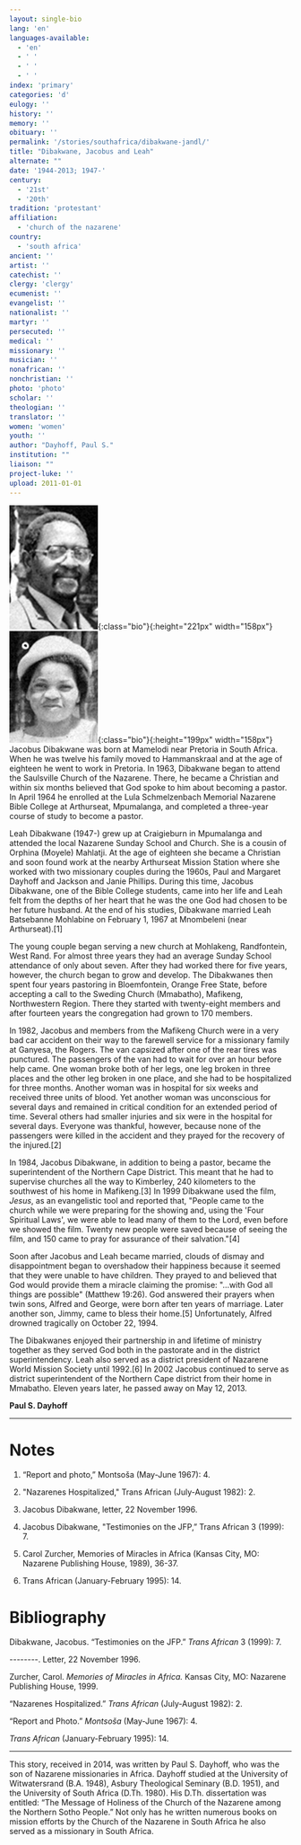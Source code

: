 ```yaml
---
layout: single-bio
lang: 'en'
languages-available:
  - 'en'
  - ' '
  - ' '
  - ' '
index: 'primary'
categories: 'd'
eulogy: ''
history: ''
memory: ''
obituary: ''
permalink: '/stories/southafrica/dibakwane-jandl/'
title: "Dibakwane, Jacobus and Leah"
alternate: ""
date: '1944-2013; 1947-'
century:
  - '21st'
  - '20th'
tradition: 'protestant'
affiliation:
  - 'church of the nazarene'
country:
  - 'south africa'
ancient: ''
artist: ''
catechist: ''
clergy: 'clergy'
ecumenist: ''
evangelist: ''
nationalist: ''
martyr: ''
persecuted: ''
medical: ''
missionary: ''
musician: ''
nonafrican: ''
nonchristian: ''
photo: 'photo'
scholar: ''
theologian: ''
translator: ''
women: 'women'
youth: ''
author: "Dayhoff, Paul S."
institution: ""
liaison: ""
project-luke: ''
upload: 2011-01-01
---
```


![Jacobus Dibakwane](/images/bio-pics/southafrica/dibakwane-jandl/dibakwane-jacob.jpg){:class="bio"}{:height="221px" width="158px"}![Leah Dibakwane](/images/bio-pics/southafrica/dibakwane-jandl/dibakwane-leah.jpg){:class="bio"}{:height="199px" width="158px"} Jacobus Dibakwane was born at Mamelodi near Pretoria in South  Africa. When he was twelve his family moved to Hammanskraal and at the age of  eighteen he went to work in Pretoria. In 1963, Dibakwane began to attend the Saulsville  Church of the Nazarene. There, he became a Christian and within six months believed  that God spoke to him about becoming a pastor. In April 1964 he enrolled  at the Lula Schmelzenbach Memorial Nazarene Bible College at Arthurseat,  Mpumalanga, and completed a three-year course of study to become a pastor.

Leah Dibakwane (1947-) grew up at  Craigieburn in Mpumalanga and attended the local Nazarene Sunday School and Church.  She is a cousin of Orphina (Moyele) Mahlatji. At the age of eighteen she became  a Christian and soon found work at the nearby Arthurseat Mission Station where  she worked with two missionary couples during the 1960s, Paul and Margaret  Dayhoff and Jackson and Janie Phillips. During this time, Jacobus Dibakwane,  one of the Bible College students, came into her life and Leah felt from the  depths of her heart that he was the one God had chosen to be her future  husband. At the end of his  studies, Dibakwane married Leah Batsebanne Mohlabine on February 1, 1967 at  Mnombeleni (near Arthurseat).[1]

The young couple began serving a new church at Mohlakeng,  Randfontein, West Rand. For almost three years they had an average Sunday  School attendance of only about seven. After they had worked there for five  years, however, the church began to grow and develop. The Dibakwanes then spent  four years pastoring in Bloemfontein, Orange Free State, before accepting a  call to the Sweding Church (Mmabatho), Mafikeng, Northwestern Region. There they  started with twenty-eight members and after fourteen years the congregation had  grown to 170 members.

In 1982, Jacobus and members from the Mafikeng Church were in a  very bad car accident on their way to the farewell service for a missionary  family at Ganyesa, the Rogers. The van capsized after one of the rear tires was  punctured. The passengers of the van had to wait for over an hour before help  came. One woman broke both of her legs, one leg broken in three places and the  other leg broken in one place, and she had to be hospitalized for three months. Another  woman was in hospital for six weeks and received three units of blood. Yet  another woman was unconscious for several days and remained in critical condition  for an extended period of time. Several others had smaller injuries and six  were in the hospital for several days. Everyone was thankful, however, because  none of the passengers were killed in the accident and they prayed for the  recovery of the injured.[2]

In 1984, Jacobus Dibakwane, in addition to being a pastor, became the  superintendent of the Northern Cape District. This meant that he had to  supervise churches all the way to Kimberley, 240 kilometers to the southwest of  his home in Mafikeng.[3] In 1999 Dibakwane used the  film, *Jesus*, as an evangelistic tool  and reported that, &quot;People came to the church while we were preparing for  the showing and, using the 'Four Spiritual Laws', we were able to lead many of  them to the Lord, even before we showed the film. Twenty new people were  saved because of seeing the film, and 150 came to pray for assurance of  their salvation.&quot;[4]

Soon after Jacobus and Leah became married, clouds of dismay and  disappointment began to overshadow their happiness because it seemed that they  were unable to have children. They prayed to and believed that God would  provide them a miracle claiming the promise: &quot;...with God all things are  possible&quot; (Matthew 19:26). God answered their prayers when twin sons,  Alfred and George, were born after ten years of marriage. Later another  son, Jimmy, came to bless their home.[5] Unfortunately,  Alfred drowned tragically on October 22, 1994.

The Dibakwanes enjoyed their partnership in and lifetime of ministry  together as they served God both in the pastorate and in the district  superintendency. Leah also served as a district president of Nazarene World  Mission Society until 1992.[6] In 2002 Jacobus  continued to serve as district superintendent of the Northern Cape district from  their home in Mmabatho. Eleven years later, he passed away on May 12, 2013.

**Paul S. Dayhoff**

---

# Notes

1. “Report and photo,” Montsoša (May-June 1967): 4.

2. "Nazarenes Hospitalized," Trans African (July-August 1982): 2.

3. Jacobus Dibakwane, letter, 22 November 1996.

4.  Jacobus Dibakwane, "Testimonies on the JFP,&rdquo; Trans African 3 (1999): 7.

5. Carol Zurcher, Memories of Miracles in Africa (Kansas City, MO: Nazarene Publishing House, 1989), 36-37.

6. Trans African (January-February 1995): 14.

# Bibliography

Dibakwane, Jacobus. &ldquo;Testimonies  on the JFP.&rdquo; *Trans African* 3 (1999):  7.

--------. Letter, 22  November 1996.

Zurcher, Carol. *Memories of Miracles in Africa.* Kansas  City, MO: Nazarene Publishing House, 1999.

&ldquo;Nazarenes Hospitalized.&rdquo; *Trans African* (July-August 1982): 2.

&ldquo;Report and Photo.&rdquo; *Montso&scaron;a* (May-June 1967): 4.

*Trans African* (January-February 1995): 14.

---

This story, received in 2014, was written by Paul S. Dayhoff, who was the  son of Nazarene missionaries in Africa. Dayhoff studied at the University of  Witwatersrand (B.A. 1948), Asbury Theological Seminary (B.D. 1951), and the  University of South Africa (D.Th. 1980). His D.Th. dissertation was entitled:  &ldquo;The Message of Holiness of the Church of the Nazarene among the Northern Sotho  People.&rdquo; Not only has he written numerous books on mission efforts by the  Church of the Nazarene in South Africa he also served as a missionary in South  Africa.

